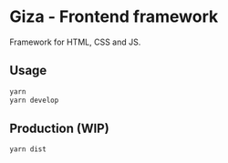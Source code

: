 # Giza - Frontend framework

Framework for HTML, CSS and JS.

## Usage

```bash
yarn
yarn develop
```

## Production (WIP)

```bash
yarn dist
```
